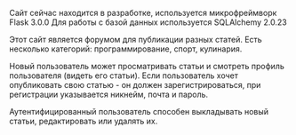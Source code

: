 Сайт сейчас находится в разработке, используется микрофреймворк Flask 3.0.0
Для работы с базой данных используется SQLAlchemy 2.0.23

Этот сайт является форумом для публикации разных статей. Есть несколько категорий: программирование, спорт, кулинария.

Новый пользователь может просматривать статьи и смотреть профиль пользователя (видеть его статьи). Если пользователь хочет опубликовать свою статью - он должен зарегистрироваться, при регистрации указывается никнейм, почта и пароль. 

Аутентифицированный пользователь способен выкладывать новый статьи, редактировать или удалять их.

